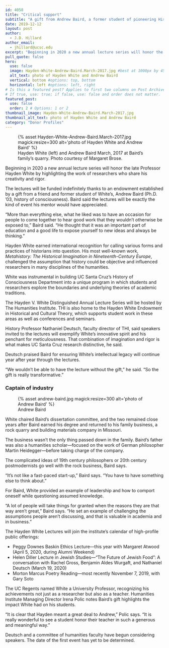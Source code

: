 ```yaml
---
id: 4058
title: "Critical support"
subtitle: "A gift from Andrew Baird, a former student of pioneering History of Consciousness Professor Hayden White, has endowed an annual lecture honoring White and his work"
date: 2019-12-12
layout: post
author:
  - J.D. Hillard
author_email:
  - jhillard@ucsc.edu
excerpt: "Beginning in 2020 a new annual lecture series will honor the late Professor Hayden White by highlighting the work of researchers who share his creativity and rigor."
pull_quote: false
hero:
  use: false
  image: Hayden-White-Andrew-Baird.March-2017.jpg #best at 1000px by 450px
  alt_text: photo of Hayden White and Andrew Baird
  vertical: bottom #options: top, bottom
  horizontal: left #options: left, right
# Is this a featured post? Applies to first two columns on Post Archive Page.
# If true, use: true; if false, use: false and order does not matter.
featured_post:
  use: false
  order: 2 # Options: 1 or 2
thumbnail_image: Hayden-White-Andrew-Baird.March-2017.jpg
thumbnail_alt_text: photo of Hayden White and Andrew Baird
category: "Donor Profiles"
---
```


<figure class="inline-image right">
{% asset Hayden-White-Andrew-Baird.March-2017.jpg magick:resize=300 alt='photo of Hayden White and Andrew Baird' %}
<figcaption>Hayden White (left) and Andrew Baird March, 2017 at Baird&#8217;s family&#8217;s quarry. Photo courtesy of Margaret Brose.</figcaption></figure>

Beginning in 2020 a new annual lecture series will honor the late Professor Hayden White by highlighting the work of researchers who share his creativity and rigor.

The lectures will be funded indefinitely thanks to an endowment established by a gift from a friend and former student of White’s, Andrew Baird (Ph.D. &#8217;03, history of consciousness). Baird said the lectures will be exactly the kind of event his mentor would have appreciated.

“More than everything else, what he liked was to have an occasion for people to come together to hear good work that they wouldn’t otherwise be exposed to,” Baird said. “He thought that it was an important part of education and a good life to expose yourself to new ideas and always be thinking.”

Hayden White earned international recognition for calling various forms and practices of historians into question. His most well-known work, _Metahistory: The Historical Imagination in Nineteenth-Century Europe_, challenged the assumption that history could be objective and influenced researchers in many disciplines of the humanities.

White was instrumental in building UC Santa Cruz’s History of Consciousness Department into a unique program in which students and researchers explore the boundaries and underlying theories of academic traditions.

The Hayden V. White Distinguished Annual Lecture Series will be hosted by The Humanities Institute. THI is also home to the Hayden White Endowment in Historical and Cultural Theory, which supports student work in these areas as well as conferences and seminars.

History Professor Nathaniel Deutsch, faculty director of THI, said speakers invited to the lectures will exemplify White’s innovative spirit and his penchant for meticulousness. That combination of imagination and rigor is what makes UC Santa Cruz research distinctive, he said.

Deutsch praised Baird for ensuring White’s intellectual legacy will continue year after year through the lectures.

“We wouldn’t be able to have the lecture without the gift,” he said. “So the gift is really transformative.”

### Captain of industry

<figure class="inline-image right">
{% asset andrew-baird.jpg magick:resize=300 alt='photo of Andrew Baird' %}
<figcaption>Andrew Baird</figcaption></figure>

White chaired Baird’s dissertation committee, and the two remained close years after Baird earned his degree and returned to his family business, a rock quarry and building materials company in Missouri.

The business wasn’t the only thing passed down in the family. Baird’s father was also a humanities scholar—focused on the work of German philosopher Martin Heidegger—before taking charge of the company.

The complicated ideas of 19th century philosophers or 20th century postmodernists go well with the rock business, Baird says.

“It’s not like a fast-paced start-up,” Baird says. “You have to have something else to think about.”

For Baird, White provided an example of leadership and how to comport oneself while questioning assumed knowledge.

“A lot of people will take things for granted when the reasons they are that way aren’t great,” Baird says. “He set an example of challenging the assumptions people aren’t discussing, and that is valuable in academia and in business.”

The Hayden White Lectures will join the institute’s calendar of high-profile public offerings:

  * Peggy Downes Baskin Ethics Lecture—this year with Margaret Atwood (April 5, 2020, during Alumni Weekend)
  * Helen Diller Lecture in Jewish Studies—“The Future of Jewish Food”: A conversation with Rachel Gross, Benjamin Aldes Wurgaft, and Nathaniel Deutsch (March 19, 2020)
  * Morton Marcus Poetry Reading—most recently November 7, 2019, with Gary Soto

The UC Regents named White a University Professor, recognizing his achievements not just as a researcher but also as a teacher. Humanities Institute Managing Director Irena Polic notes Baird’s gift highlights the impact White had on his students.

“It is clear that Hayden meant a great deal to Andrew,” Polic says. “It is really wonderful to see a student honor their teacher in such a generous and meaningful way.”

Deutsch and a committee of humanities faculty have begun considering speakers. The date of the first event has yet to be determined.

&nbsp;
